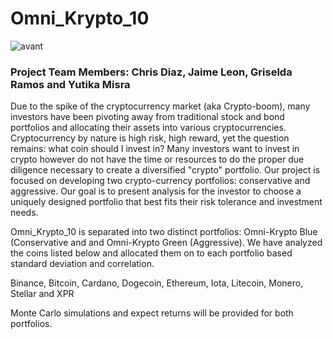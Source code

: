 # Omni_Krypto_10

![avant](https://cgx3j41r03fwkmmdtoy3l6aq-wpengine.netdna-ssl.com/wp-content/uploads/2018/07/cryptocurrency.jpg)

### Project Team Members: Chris Diaz, Jaime Leon, Griselda Ramos and Yutika Misra

Due to the spike of the cryptocurrency market (aka Crypto-boom), many investors have been pivoting away from traditional stock and bond portfolios and allocating their assets into various cryptocurrencies. Cryptocurrency by nature is high risk, high reward, yet the question remains: what coin should I invest in?
Many investors want to invest in crypto however do not have the time or resources to do the proper due diligence necessary to create a diversified "crypto" portfolio. Our project is focused on developing two crypto-currency portfolios: conservative and aggressive. Our goal is to present analysis for the investor to choose a uniquely designed portfolio that best fits their risk tolerance and investment needs.

Omni_Krypto_10 is separated into two distinct portfolios: Omni-Krypto Blue (Conservative and and Omni-Krypto Green (Aggressive).
We have analyzed the coins listed below and allocated them on to each portfolio based standard deviation and correlation.

Binance, Bitcoin, Cardano, Dogecoin, Ethereum, Iota, Litecoin, Monero, Stellar and XPR

Monte Carlo simulations and expect returns will be provided for both portfolios.
